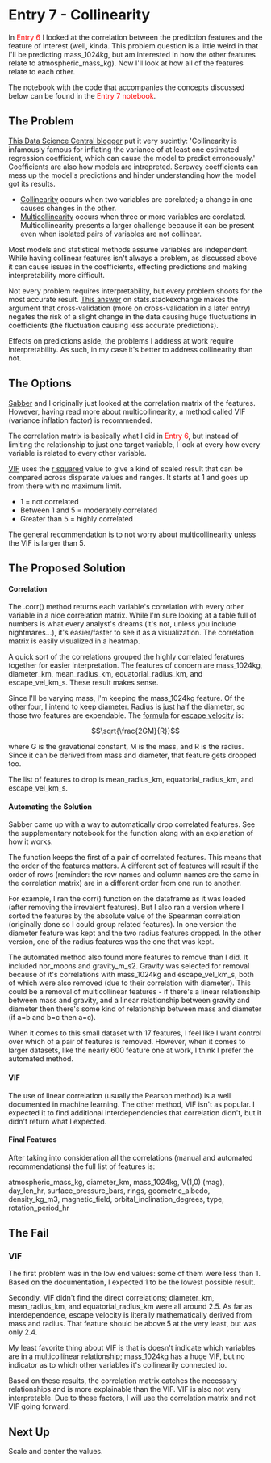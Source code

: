 # Entry 7 - Collinearity

In <font color='red'>Entry 6</font> I looked at the correlation between the prediction features and the feature of interest (well, kinda. This problem question is a little weird in that I'll be predicting mass_1024kg, but am interested in how the other features relate to atmospheric_mass_kg). Now I'll look at how all of the features relate to each other.

The notebook with the code that accompanies the concepts discussed below can be found in the <font color='red'>Entry 7 notebook</font>.

## The Problem

[This Data Science Central blogger](https://www.datasciencecentral.com/profiles/blogs/multicollinearity-a-problem-or-an-opportunity) put it very sucintly: 'Collinearity is infamously famous for inflating the variance of at least one estimated regression coefficient, which can cause the model to predict erroneously.' Coefficients are also how models are intrepreted. Screwey coefficients can mess up the model's predictions and hinder understanding how the model got its results.

- [Collinearity](https://statisticsbyjim.com/regression/multicollinearity-in-regression-analysis/) occurs when two variables are corelated; a change in one causes changes in the other.
- [Multicollinearity](https://etav.github.io/python/vif_factor_python.html) occurs when three or more variables are corelated. Multicollinearity presents a larger challenge because it can be present even when isolated pairs of variables are not collinear.

Most models and statistical methods assume variables are independent. While having collinear features isn't always a problem, as discussed above it can cause issues in the coefficients, effecting predictions and making interpretability more difficult.

Not every problem requires interpretability, but every problem shoots for the most accurate result. [This answer](https://stats.stackexchange.com/questions/168622/why-is-multicollinearity-not-checked-in-modern-statistics-machine-learning) on stats.stackexchange makes the argument that cross-validation (more on cross-validation in a later entry) negates the risk of a slight change in the data causing huge fluctuations in coefficients (the fluctuation causing less accurate predictions).

Effects on predictions aside, the problems I address at work require interpretability. As such, in my case it's better to address collinearity than not.

## The Options

[Sabber](https://medium.com/@sabber) and I originally just looked at the correlation matrix of the features. However, having read more about multicollinearity, a method called VIF (variance inflation factor) is recommended.

The correlation matrix is basically what I did in <font color='red'>Entry 6</font>, but instead of limiting the relationship to just one target variable, I look at every how every variable is related to every other variable.

[VIF](https://www.statisticshowto.datasciencecentral.com/variance-inflation-factor/) uses the [r squared](https://www.statisticshowto.datasciencecentral.com/adjusted-r2/) value to give a kind of scaled result that can be compared across disparate values and ranges. It starts at 1 and goes up from there with no maximum limit.
- 1 = not correlated
- Between 1 and 5 = moderately correlated
- Greater than 5 = highly correlated

The general recommendation is to not worry about multicollinearity unless the VIF is larger than 5.

## The Proposed Solution

#### Correlation

The .corr() method returns each variable's correlation with every other variable in a nice correlation matrix. While I'm sure looking at a table full of numbers is what every analyst's dreams (it's not, unless you include nightmares...), it's easier/faster to see it as a visualization. The correlation matrix is easily visualized in a heatmap.

A quick sort of the correlations grouped the highly correlated feratures together for easier interpretation. The features of concern are mass_1024kg, diameter_km, mean_radius_km, equatorial_radius_km, and escape_vel_km_s. These result makes sense.

Since I'll be varying mass, I'm keeping the mass_1024kg feature. Of the other four, I intend to keep diameter. Radius is just half the diameter, so those two features are expendable. The [formula](https://en.wikibooks.org/wiki/LaTeX/Mathematics) for [escape velocity](https://www.toppr.com/guides/physics-formulas/escape-velocity-formula/) is:

$$\sqrt{\frac{2GM}{R}}$$

where G is the gravational constant, M is the mass, and R is the radius. Since it can be derived from mass and diameter, that feature gets dropped too.

The list of features to drop is mean_radius_km, equatorial_radius_km, and escape_vel_km_s.

#### Automating the Solution

Sabber came up with a way to automatically drop correlated features. See the supplementary notebook for the function along with an explanation of how it works.

The function keeps the first of a pair of correlated features. This means that the order of the features matters. A different set of features will result if the order of rows (reminder: the row names and column names are the same in the correlation matrix) are in a different order from one run to another.

For example, I ran the corr() function on the dataframe as it was loaded (after removing the irrevalent features). But I also ran a version where I sorted the features by the absolute value of the Spearman correlation (originally done so I could group related features). In one version the diameter feature was kept and the two radius features dropped. In the other version, one of the radius features was the one that was kept.

The automated method also found more features to remove than I did. It included nbr_moons and gravity_m_s2. Gravity was selected for removal because of it's correlations with mass_1024kg and escape_vel_km_s, both of which were also removed (due to their correlation with diameter). This could be a removal of multicollinear features - if there's a linear relationship between mass and gravity, and a linear relationship between gravity and diameter then there's some kind of relationship between mass and diameter (if a=b and b=c then a=c).

When it comes to this small dataset with 17 features, I feel like I want control over which of a pair of features is removed. However, when it comes to larger datasets, like the nearly 600 feature one at work, I think I prefer the automated method.

#### VIF

The use of linear correlation (usually the Pearson method) is a well documented in machine learning. The other method, VIF isn't as popular. I expected it to find additional interdependencies that correlation didn't, but it didn't return what I expected.

#### Final Features

After taking into consideration all the correlations (manual and automated recommendations) the full list of features is:

atmospheric_mass_kg, diameter_km, mass_1024kg, V(1,0) (mag), day_len_hr, surface_pressure_bars, rings, geometric_albedo, density_kg_m3, magnetic_field, orbital_inclination_degrees, type, rotation_period_hr

## The Fail

### VIF

The first problem was in the low end values: some of them were less than 1. Based on the documentation, I expected 1 to be the lowest possible result.

Secondly, VIF didn't find the direct correlations; diameter_km, mean_radius_km, and equatorial_radius_km were all around 2.5. As far as interdependence, escape velocity is literally mathematically derived from mass and radius. That feature should be above 5 at the very least, but was only 2.4.

My least favorite thing about VIF is that is doesn't indicate which variables are in a multicollinear relationship; mass_1024kg has a huge VIF, but no indicator as to which other variables it's collinearily connected to.

Based on these results, the correlation matrix catches the necessary relationships and is more explainable than the VIF. VIF is also not very interpretable. Due to these factors, I will use the correlation matrix and not VIF going forward.

## Next Up

Scale and center the values.


```python

```
